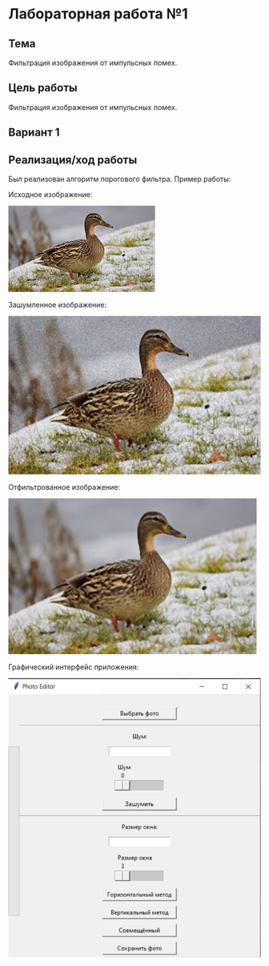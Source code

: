 # Лабораторная работа №1

## Тема

Фильтрация изображения от импульсных помех.

## Цель работы

Фильтрация изображения от импульсных помех.

## Вариант 1

## Реализация/ход работы
Был реализован алгоритм порогового фильтра. Пример работы:

Исходное изображение:

![](images/start.jpg)

Зашумленное изображение:

![](images/noised.png)

Отфильтрованное изображение:

![](images/cleared.png)

Графический интерфейс приложения:

![](images/gui.jpg)
